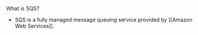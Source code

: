 
What is SQS?
- SQS is a fully managed message queuing service provided by [[Amazon Web Services]].
